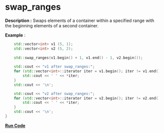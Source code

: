 # swap_ranges

**Description :**  Swaps elements of a container within a specified range with the beginning elements of a second container.

**Example** :

```cpp   
    std::vector<int> v1 (5, 1);
	std::vector<int> v2 (5, 2);
	
	std::swap_ranges(v1.begin() + 1, v1.end() - 1, v2.begin());
	
	std::cout << "v1 after swap_ranges:";
    for (std::vector<int>::iterator iter = v1.begin(); iter != v1.end(); ++iter) {
        std::cout << ' ' << *iter;
    }
    std::cout << '\n';

    std::cout << "v2 after swap_ranges:";
    for (std::vector<int>::iterator iter = v2.begin(); iter != v2.end(); ++iter) {
        std::cout << ' ' << *iter;
    }
    std::cout << '\n';
} 
```

**[Run Code](https://rextester.com/DUDMB57037)**